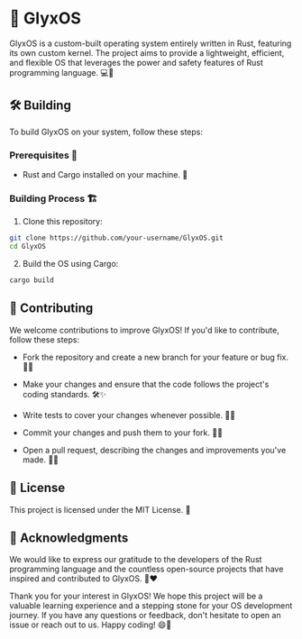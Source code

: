 # 🚀 GlyxOS

GlyxOS is a custom-built operating system entirely written in Rust, featuring its own custom kernel. The project aims to provide a lightweight, efficient, and flexible OS that leverages the power and safety features of Rust programming language. 💻🦀

## 🛠️ Building

To build GlyxOS on your system, follow these steps:

### Prerequisites 🧰

- Rust and Cargo installed on your machine. 🦾

### Building Process 🏗️

1. Clone this repository:

```bash
git clone https://github.com/your-username/GlyxOS.git
cd GlyxOS
```

2. Build the OS using Cargo:
```bash
cargo build
```
## 👏 Contributing
We welcome contributions to improve GlyxOS! If you'd like to contribute, follow these steps:

 - Fork the repository and create a new branch for your feature or bug fix. 🍴🌿

 - Make your changes and ensure that the code follows the project's coding standards. 🛠️✨

 - Write tests to cover your changes whenever possible. 🧪🧪

 - Commit your changes and push them to your fork. 📝🚀

 - Open a pull request, describing the changes and improvements you've made. 🚀🔧

## 📜 License
This project is licensed under the MIT License. 📝

## 🙏 Acknowledgments
We would like to express our gratitude to the developers of the Rust programming language and the countless open-source projects that have inspired and contributed to GlyxOS. 🙌❤️

Thank you for your interest in GlyxOS! We hope this project will be a valuable learning experience and a stepping stone for your OS development journey. If you have any questions or feedback, don't hesitate to open an issue or reach out to us. Happy coding! 😄🚀
